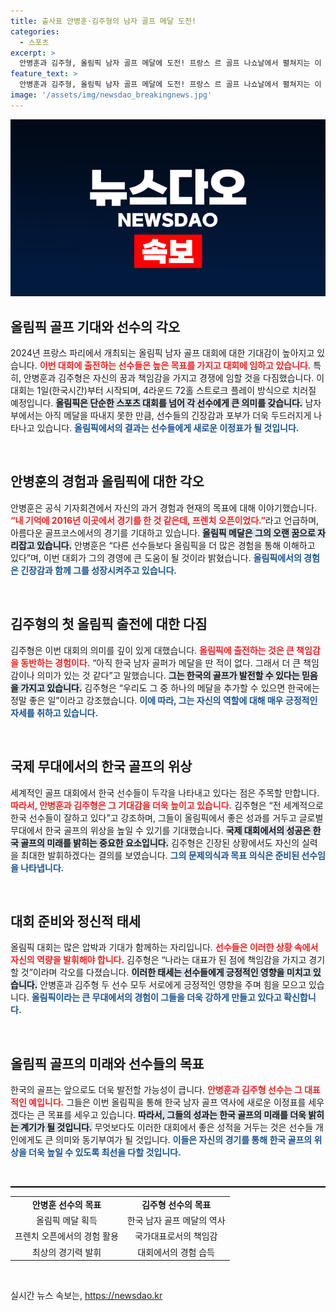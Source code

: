 ```yaml
---
title: 출사표 안병훈·김주형의 남자 골프 메달 도전!
categories:
  - 스포츠
excerpt: >
  안병훈과 김주형, 올림픽 남자 골프 메달에 도전! 프랑스 르 골프 나쇼날에서 펼쳐지는 이 대회에서 한국 남자 골프의 역사적인 첫 메달을 향한 두 선수가 포부를 전했습니다.
feature_text: >
  안병훈과 김주형, 올림픽 남자 골프 메달에 도전! 프랑스 르 골프 나쇼날에서 펼쳐지는 이 대회에서 한국 남자 골프의 역사적인 첫 메달을 향한 두 선수가 포부를 전했습니다.
image: '/assets/img/newsdao_breakingnews.jpg'
---
```


<p><img src="/assets/img/newsdao_breakingnews.jpg" alt="firstkoreanews 속보" /></p>

<h2 data-ke-size="size26">올림픽 골프 기대와 선수의 각오</h2>

<p data-ke-size="size16">2024년 프랑스 파리에서 개최되는 올림픽 남자 골프 대회에 대한 기대감이 높아지고 있습니다. <b><span style="color: #ee2323;">이번 대회에 출전하는 선수들은 높은 목표를 가지고 대회에 임하고 있습니다.</span></b> 특히, 안병훈과 김주형은 자신의 꿈과 책임감을 가지고 경쟁에 임할 것을 다짐했습니다. 이 대회는 1일(한국시간)부터 시작되며, 4라운드 72홀 스트로크 플레이 방식으로 치러질 예정입니다. <b><span style="background-color: #21538527;">올림픽은 단순한 스포츠 대회를 넘어 각 선수에게 큰 의미를 갖습니다.</span></b> 남자부에서는 아직 메달을 따내지 못한 만큼, 선수들의 긴장감과 포부가 더욱 두드러지게 나타나고 있습니다. <b><span style="color: #1a5490;">올림픽에서의 결과는 선수들에게 새로운 이정표가 될 것입니다.</span></b></p>

<p data-ke-size="size16">&nbsp;</p>

<h2 data-ke-size="size26">안병훈의 경험과 올림픽에 대한 각오</h2>

<p data-ke-size="size16">안병훈은 공식 기자회견에서 자신의 과거 경험과 현재의 목표에 대해 이야기했습니다. <b><span style="color: #ee2323;">“내 기억에 2016년 이곳에서 경기를 한 것 같은데, 프렌치 오픈이었다.”</span></b>라고 언급하며, 아름다운 골프코스에서의 경기를 기대하고 있습니다. <b><span style="background-color: #21538527;">올림픽 메달은 그의 오랜 꿈으로 자리잡고 있습니다.</span></b> 안병훈은 “다른 선수들보다 올림픽을 더 많은 경험을 통해 이해하고 있다”며, 이번 대회가 그의 경영에 큰 도움이 될 것이라 밝혔습니다. <b><span style="color: #1a5490;">올림픽에서의 경험은 긴장감과 함께 그를 성장시켜주고 있습니다.</span></b></p>

<p data-ke-size="size16">&nbsp;</p>

<h2 data-ke-size="size26">김주형의 첫 올림픽 출전에 대한 다짐</h2>

<p data-ke-size="size16">김주형은 이번 대회의 의미를 깊이 있게 대했습니다. <b><span style="color: #ee2323;">올림픽에 출전하는 것은 큰 책임감을 동반하는 경험이다.</span></b> “아직 한국 남자 골퍼가 메달을 딴 적이 없다. 그래서 더 큰 책임감이나 의미가 있는 것 같다”고 말했습니다. <b><span style="background-color: #21538527;">그는 한국의 골프가 발전할 수 있다는 믿음을 가지고 있습니다.</span></b> 김주형은 “우리도 그 중 하나의 메달을 추가할 수 있으면 한국에는 정말 좋은 일”이라고 강조했습니다. <b><span style="color: #1a5490;">이에 따라, 그는 자신의 역할에 대해 매우 긍정적인 자세를 취하고 있습니다.</span></b></p>

<p data-ke-size="size16">&nbsp;</p>

<h2 data-ke-size="size26">국제 무대에서의 한국 골프의 위상</h2>

<p data-ke-size="size16">세계적인 골프 대회에서 한국 선수들이 두각을 나타내고 있다는 점은 주목할 만합니다. <b><span style="color: #ee2323;">따라서, 안병훈과 김주형은 그 기대감을 더욱 높이고 있습니다.</span></b> 김주형은 “전 세계적으로 한국 선수들이 잘하고 있다”고 강조하며, 그들이 올림픽에서 좋은 성과를 거두고 글로벌 무대에서 한국 골프의 위상을 높일 수 있기를 기대했습니다. <b><span style="background-color: #21538527;">국제 대회에서의 성공은 한국 골프의 미래를 밝히는 중요한 요소입니다.</span></b> 김주형은 긴장된 상황에서도 자신의 실력을 최대한 발휘하겠다는 결의를 보였습니다. <b><span style="color: #1a5490;">그의 문제의식과 목표 의식은 준비된 선수임을 나타냅니다.</span></b></p>

<p data-ke-size="size16">&nbsp;</p>

<h2 data-ke-size="size26">대회 준비와 정신적 태세</h2>

<p data-ke-size="size16">올림픽 대회는 많은 압박과 기대가 함께하는 자리입니다. <b><span style="color: #ee2323;">선수들은 이러한 상황 속에서 자신의 역량을 발휘해야 합니다.</span></b> 김주형은 “나라는 대표가 된 점에 책임감을 가지고 경기할 것”이라며 각오를 다졌습니다. <b><span style="background-color: #21538527;">이러한 태세는 선수들에게 긍정적인 영향을 미치고 있습니다.</span></b> 안병훈과 김주형 두 선수 모두 서로에게 긍정적인 영향을 주며 힘을 모으고 있습니다. <b><span style="color: #1a5490;">올림픽이라는 큰 무대에서의 경험이 그들을 더욱 강하게 만들고 있다고 확신합니다.</span></b></p>

<p data-ke-size="size16">&nbsp;</p>

<h2 data-ke-size="size26">올림픽 골프의 미래와 선수들의 목표</h2>

<p data-ke-size="size16">한국의 골프는 앞으로도 더욱 발전할 가능성이 큽니다. <b><span style="color: #ee2323;">안병훈과 김주형 선수는 그 대표적인 예입니다.</span></b> 그들은 이번 올림픽을 통해 한국 남자 골프 역사에 새로운 이정표를 세우겠다는 큰 목표를 세우고 있습니다. <b><span style="background-color: #21538527;">따라서, 그들의 성과는 한국 골프의 미래를 더욱 밝히는 계기가 될 것입니다.</span></b> 무엇보다도 이러한 대회에서 좋은 성적을 거두는 것은 선수들 개인에게도 큰 의미와 동기부여가 될 것입니다. <b><span style="color: #1a5490;">이들은 자신의 경기를 통해 한국 골프의 위상을 더욱 높일 수 있도록 최선을 다할 것입니다.</span></b></p>

<p data-ke-size="size16">&nbsp;</p> 

<hr style="height: 2px; background-color: #000; border: none;"/>

<table style="width: 100%; border-collapse: collapse;">
    <tr>
        <td style="text-align: center; height: 17px;"><b>안병훈 선수의 목표</b></td>
        <td style="text-align: center; height: 17px;"><b>김주형 선수의 목표</b></td>
    </tr>
    <tr>
        <td style="text-align: center; height: 17px;">올림픽 메달 획득</td>
        <td style="text-align: center; height: 17px;">한국 남자 골프 메달의 역사</td>
    </tr>
    <tr>
        <td style="text-align: center; height: 17px;">프렌치 오픈에서의 경험 활용</td>
        <td style="text-align: center; height: 17px;">국가대표로서의 책임감</td>
    </tr>
    <tr>
        <td style="text-align: center; height: 17px;">최상의 경기력 발휘</td>
        <td style="text-align: center; height: 17px;">대회에서의 경험 습득</td>
    </tr>
</table>

<p data-ke-size="size16">&nbsp;</p>
실시간 뉴스 속보는, <a href="https://newsdao.kr" rel="dofollow">https://newsdao.kr</a>


